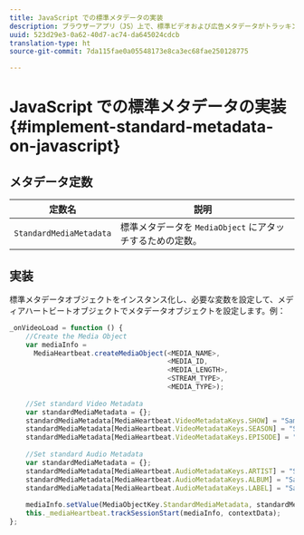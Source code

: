 ```yaml
---
title: JavaScript での標準メタデータの実装
description: ブラウザーアプリ（JS）上で、標準ビデオおよび広告メタデータがトラッキングコールで送信されるようにする設定を説明します。
uuid: 523d29e3-0a62-40d7-ac74-da645024cdcb
translation-type: ht
source-git-commit: 7da115fae0a05548173e8ca3ec68fae250128775

---
```



# JavaScript での標準メタデータの実装 {#implement-standard-metadata-on-javascript}

## メタデータ定数

| 定数名 | 説明   |
| --- | --- |
| `StandardMediaMetadata` | 標準メタデータを `MediaObject` にアタッチするための定数。 |

## 実装

標準メタデータオブジェクトをインスタンス化し、必要な変数を設定して、メディアハートビートオブジェクトでメタデータオブジェクトを設定します。例：

```js
_onVideoLoad = function () { 
    //Create the Media Object   
    var mediaInfo =  
      MediaHeartbeat.createMediaObject(<MEDIA_NAME>,  
                                       <MEDIA_ID,  
                                       <MEDIA_LENGTH>, 
                                       <STREAM_TYPE>,
                                       <MEDIA_TYPE>); 
 
    //Set standard Video Metadata 
    var standardMediaMetadata = {};     
    standardMediaMetadata[MediaHeartbeat.VideoMetadataKeys.SHOW] = "Sample Show"; 
    standardMediaMetadata[MediaHeartbeat.VideoMetadataKeys.SEASON] = "Sample Season"; 
    standardMediaMetadata[MediaHeartbeat.VideoMetadataKeys.EPISODE] = "Sample Episode"; 
 
    //Set standard Audio Metadata 
    var standardMediaMetadata = {};     
    standardMediaMetadata[MediaHeartbeat.AudioMetadataKeys.ARTIST] = "Sample Artist"; 
    standardMediaMetadata[MediaHeartbeat.AudioMetadataKeys.ALBUM] = "Sample Album"; 
    standardMediaMetadata[MediaHeartbeat.AudioMetadataKeys.LABEL] = "Sample Label"; 
 
    mediaInfo.setValue(MediaObjectKey.StandardMediaMetadata, standardMediaMetadata); 
    this._mediaHeartbeat.trackSessionStart(mediaInfo, contextData); 
}; 
```

